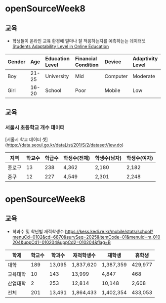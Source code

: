 # openSourceWeek8

## 교육

- 학생들이 온라인 교육 환경에 얼마나 잘 적응하는지를 예측하는는 데이터셋 [Students Adaptability Level in Online Education](https://www.kaggle.com/datasets/mdmahmudulhasansuzan/students-adaptability-level-in-online-education)

| Gender | Age   | Education Level | Financial Condition | Device   | Adaptivity Level |
| :----- | :---- | :-------------- | :------------------ | :------- | :--------------- |
| Boy    | 21-25 | University      | Mid                 | Computer | Moderate         |
| Girl   | 16-20 | School          | Poor                | Mobile   | Low              |
## 교육
### 서울시 초등학교 개수 데이터


[서울시 학교 데이터 셋] (https://data.seoul.go.kr/dataList/201/S/2/datasetView.do)

| 지역 | 학교수 | 학급수 | 학생수(전체) | 학생수(남자) | 학생수(여자) |
|-----|--------|-------|------------|------------|-------------|
| 종로구 |	13 |	238 |	4,362 |	2,180 |	2,182 |
| 중구 |	12 |	227 |	4,549 |	2,301 |	2,248 |

# openSourceWeek8



## 교육

* 학과수 및 학년별 재적학생수
https://kess.kedi.re.kr/mobile/stats/school?menuCd=0102&cd=6870&survSeq=2025&itemCode=01&menuId=m_010204&uppCd1=010204&uppCd2=010204&flag=B

|학제|학교수|학과수|재적학생수|재학생|휴학생|
|------|---|---|---|---|---|
|대학 |189|13,095|1,837,620|1,387,359|429,977|
|교육대학|10|143|13,999|4,847|468|
|산업대학|2|253|12,814|10,148|2,608|
|전체|201|13,491|1,864,433|1,402,354|433,053|
